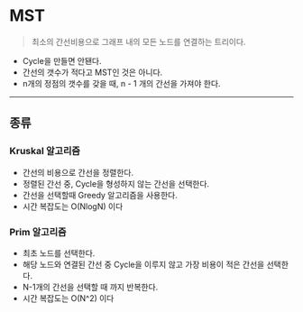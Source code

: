 # MST

> 최소의 간선비용으로 그래프 내의 모든 노드를 연결하는 트리이다.

- Cycle을 만들면 안됀다.
- 간선의 갯수가 적다고 MST인 것은 아니다.
- n개의 정점의 갯수를 갖을 때, n - 1 개의 간선을 가져야 한다.

---

## 종류

### Kruskal 알고리즘

- 간선의 비용으로 간선을 정렬한다.
- 정렬된 간선 중, Cycle을 형성하지 않는 간선을 선택한다.
- 간선을 선택할때 Greedy 알고리즘을 사용한다.
- 시간 복잡도는 O(NlogN) 이다

### Prim 알고리즘

- 최초 노드를 선택한다.
- 해당 노드와 연결된 간선 중 Cycle을 이루지 않고 가장 비용이 적은 간선을 선택한다.
- N-1개의 간선을 선택할 때 까지 반복한다.
- 시간 복잡도는 O(N^2) 이다
